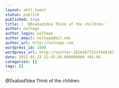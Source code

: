 ```yaml
---
layout: aktt_tweet
status: publish
published: true
title: ! '@0xabad1dea Think of the children.'
author: nelhage
author_login: nelhage
author_email: nelhage@mit.edu
author_url: http://nelhage.com
wordpress_id: 1609
wordpress_url: http://twitter-161640775237648387
date: 2012-01-23 22:45:38.000000000 +01:00
categories: []
tags: []
---
```

@0xabad1dea Think of the children.
